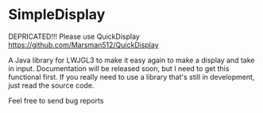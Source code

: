 # SimpleDisplay

DEPRICATED!!! Please use QuickDisplay
https://github.com/Marsman512/QuickDisplay

A Java library for LWJGL3 to make it easy again to make a display and take in input.
Documentation will be released soon, but I need to get this functional first.
If you really need to use a library that's still in development, just read the source code.

Feel free to send bug reports

